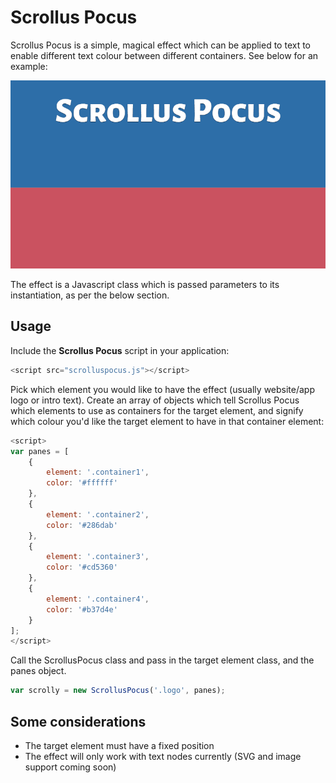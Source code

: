 # Scrollus Pocus

Scrollus Pocus is a simple, magical effect which can be applied to text to enable different text colour between different containers. See below for an example:

![](example/example.gif)

The effect is a Javascript class which is passed parameters to its instantiation, as per the below section.

## Usage

Include the **Scrollus Pocus** script in your application:

```javascript
<script src="scrolluspocus.js"></script>
```

Pick which element you would like to have the effect (usually website/app logo or intro text). Create an array of objects which tell Scrollus Pocus which elements to use as containers for the target element, and signify which colour you'd like the target element to have in that container element:

```javascript
<script>
var panes = [
	{
		element: '.container1',
		color: '#ffffff'
	},
	{
		element: '.container2',
		color: '#286dab'
	},
	{
		element: '.container3',
		color: '#cd5360'
	},
	{
		element: '.container4',
		color: '#b37d4e'
	}
];
</script>
```

Call the ScrollusPocus class and pass in the target element class, and the panes object.

```javascript
var scrolly = new ScrollusPocus('.logo', panes);
```


## Some considerations

* The target element must have a fixed position
* The effect will only work with text nodes currently (SVG and image support coming soon)
